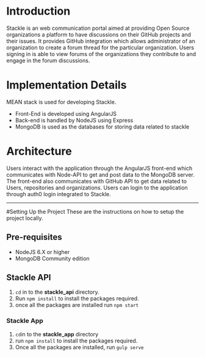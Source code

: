 # Introduction
Stackle is an web communication portal aimed at providing Open Source organizations a platform to have discussions on their GitHub projects and their issues. It provides GitHub integration which allows administrator of an organization to create a forum thread for the particular organization. Users signing in is able to view forums of the organizations they contribute to and engage in the forum discussions.

# Implementation Details
MEAN stack is used for developing Stackle. 
 - Front-End is developed using AngularJS
 - Back-end is handled by NodeJS using Express
 - MongoDB is used as the databases for storing data related to stackle

# Architecture
Users interact with the application through the AngularJS front-end which communicates with Node-API to get and post data to the MongoDB server. The front-end also communicates with GitHub API to get data related to Users, repositories and organizations. Users can login to the application through auth0 login integrated to Stackle.

***

#Setting Up the Project
These are the instructions on how to setup the project locally.

## Pre-requisites
* NodeJS 6.X or higher
* MongoDB Community edition

## Stackle API
1. `cd` in to the **stackle_api** directory.
2. Run `npm install` to install the packages required. 
3. once all the packages are installed run `npm start`

### Stackle App
1. `cd`in to the **stackle_app** directory
2. run `npm install` to install the packages required.
3. Once all the packages are installed, run `gulp serve`


